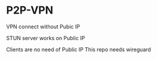 # P2P-VPN
VPN connect without Pubic IP


STUN server works on Public IP

Clients are no need of Public IP
This repo needs wireguard
